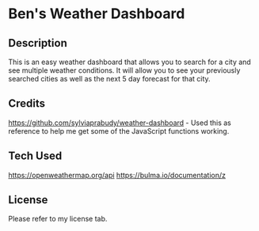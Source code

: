 # Ben's Weather Dashboard

## Description
This is an easy weather dashboard that allows you to search for a city and see multiple weather conditions. It will allow you to see your previously searched cities as well as the next 5 day forecast for that city.
## Credits
https://github.com/sylviaprabudy/weather-dashboard - Used this as reference to help me get some of the JavaScript functions working.

## Tech Used
https://openweathermap.org/api
https://bulma.io/documentation/z

## License
Please refer to my license tab.
